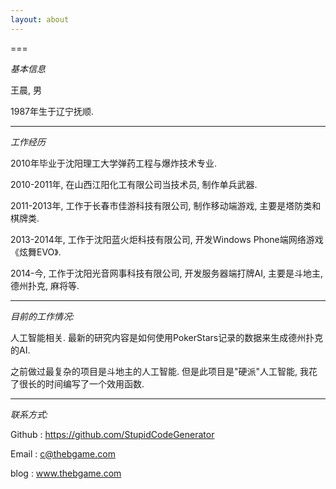 ```yaml
---
layout: about
---
```


===

*基本信息*

王晨, 男

1987年生于辽宁抚顺.

---

*工作经历*

2010年毕业于沈阳理工大学弹药工程与爆炸技术专业.

2010-2011年, 在山西江阳化工有限公司当技术员, 制作单兵武器.

2011-2013年, 工作于长春市佳游科技有限公司, 制作移动端游戏, 主要是塔防类和棋牌类.

2013-2014年, 工作于沈阳蓝火炬科技有限公司, 开发Windows Phone端网络游戏《炫舞EVO》.

2014-今, 工作于沈阳光音网事科技有限公司, 开发服务器端打牌AI, 主要是斗地主, 德州扑克, 麻将等.

---

*目前的工作情况:*

人工智能相关. 最新的研究内容是如何使用PokerStars记录的数据来生成德州扑克的AI. 

之前做过最复杂的项目是斗地主的人工智能. 但是此项目是"硬派"人工智能, 我花了很长的时间编写了一个效用函数. 

---

*联系方式:*

Github : https://github.com/StupidCodeGenerator

Email : c@thebgame.com

blog : www.thebgame.com